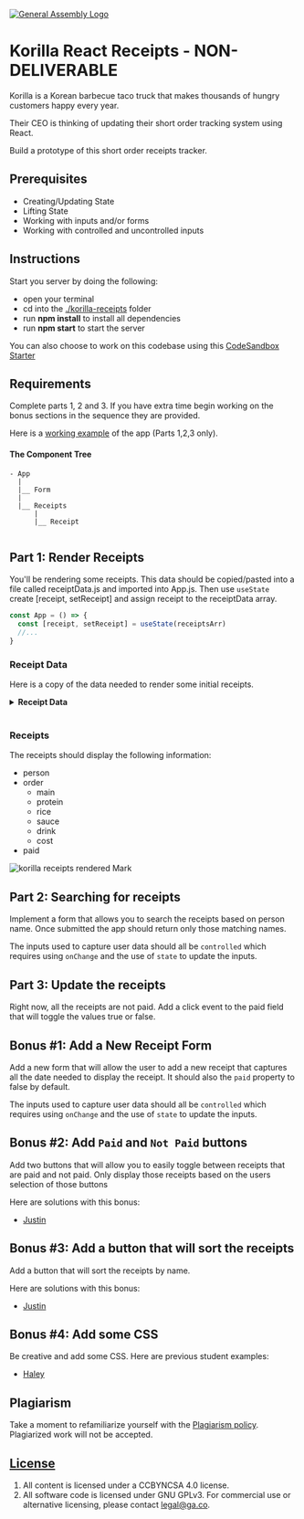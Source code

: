 [![General Assembly Logo](https://camo.githubusercontent.com/1a91b05b8f4d44b5bbfb83abac2b0996d8e26c92/687474703a2f2f692e696d6775722e636f6d2f6b6538555354712e706e67)](https://generalassemb.ly/education/web-development-immersive)

# Korilla React Receipts - NON-DELIVERABLE
<!-- - [Solution Repo & Video for Korilla Receipts Lab](https://git.generalassemb.ly/HomeworkReviews/kr-review)
- [Solution Repo & Video for iStocks Lab](https://git.generalassemb.ly/HomeworkReviews/istocks) -->

Korilla is a Korean barbecue taco truck that makes thousands of hungry customers
happy every year.

Their CEO is thinking of updating their short order tracking system using React.

Build a prototype of this short order receipts tracker.

## Prerequisites

- Creating/Updating State
- Lifting State
- Working with inputs and/or forms
- Working with controlled and uncontrolled inputs

## Instructions

Start you server by doing the following:

- open your terminal
- cd into the [./korilla-receipts](./korilla-receipts) folder
- run **npm install** to install all dependencies
- run **npm start** to start the server


You can also choose to work on this codebase using this [CodeSandbox Starter](https://codesandbox.io/s/korilla-receipts-starter-donod?file=/src/App.js)


## Requirements

Complete parts 1, 2 and 3.  If you have extra time begin working on the bonus sections in the sequence they are provided. 

Here is a [working example](https://98mru.csb.app/) of the app (Parts 1,2,3 only). 

<!-- ### React Architecture
- Review the full functionality of the app and the working app provided
- Work out the React Architecture and add a link to a google doc  [here](https://docs.google.com/spreadsheets/d/1SVdNiDYhg_6pBJehyekBUKqhZ8cd2Xjc_EMFheVPHio/edit?usp=sharing)

**Note:** You can either create a new Google Draw doc or make a copy of the [Cities Of The World](https://docs.google.com/drawings/d/1-VAvWnbCfF8ftR9VzMUIrxeJ4DF2PtJhth179qUO2sI/edit) Google drawing and update it to reflect this specific app. -->

#### The Component Tree

```
- App
  |
  |__ Form
  |
  |__ Receipts
      |
      |__ Receipt
  
```

## Part 1: Render Receipts

You'll be rendering some receipts. This data should be copied/pasted into a file called receiptData.js and imported into App.js. Then use `useState `create [receipt, setReceipt] and assign receipt to the receiptData array.


```js
const App = () => {
  const [receipt, setReceipt] = useState(receiptsArr)
  //...
}
```

### Receipt Data

Here is a copy of the data needed to render some initial receipts. 

<details>
    <summary><strong>Receipt Data</strong></summary>

```js
const receipts = [
   {
    id:1,
    person: "Karolin",
    order: {
      main: "Burrito",
      protein: "Organic Tofu",
      rice: "Purple Rice",
      sauce: "Green Crack",
      drink: "Korchata",
      cost: 22
    },
    paid: false
  },
   {
    id:2,
    person: "Jerrica",
    order: {
      main: "Rice Bowl",
      protein: "Ginger Soy Chix",
      rice: "Sticky Rice",
      sauce: "Korilla",
      drink: "Korchata",
      cost: 19
    },
    paid: false
  },
   {
    id:3,
    person: "Matt",
    order: {
      main: "Salad Bowl",
      protein: "Organic Tofu",
      rice: "none",
      sauce: "K'lla",
      drink: "Sparkling Blood Orange Soda",
      cost: 20
    },
    paid: false
  }
]
```
</details><br>

### Receipts

The receipts should display the following information:

- person
- order
  - main
  - protein
  - rice
  - sauce
  - drink
  - cost
- paid

![korilla receipts rendered Mark](https://i.imgur.com/pTgXZGO.png)

## Part 2: Searching for receipts

Implement a form that allows you to search the receipts based on person name. Once submitted the app should return only those matching names. 

The inputs used to capture user data should all be `controlled` which requires using `onChange` and the use of `state` to update the inputs. 

## Part 3: Update the receipts

Right now, all the receipts are not paid. Add a click event to the paid field that will toggle the values true or false. 

## Bonus #1: Add a New Receipt Form

Add a new form that will allow the user to add a new receipt that captures all the date needed to display the receipt.  It should also the `paid` property to false by default. 

The inputs used to capture user data should all be `controlled` which requires using `onChange` and the use of `state` to update the inputs. 

## Bonus #2: Add `Paid` and `Not Paid` buttons

Add two buttons that will allow you to easily toggle between receipts that are paid and not paid.  Only display those receipts based on the users selection of those buttons

Here are solutions with this bonus:
- [Justin](https://y9m9l.csb.app/)

## Bonus #3: Add a button that will sort the receipts

Add a button that will sort the receipts by name.  

Here are solutions with this bonus:
- [Justin](https://y9m9l.csb.app/)

## Bonus #4: Add some CSS

Be creative and add some CSS.  Here are previous student examples:

- [Haley](https://i56hg.csb.app/)


## Plagiarism

Take a moment to refamiliarize yourself with the
[Plagiarism policy](https://git.generalassemb.ly/DC-WDI/Administrative/blob/master/plagiarism.md).
Plagiarized work will not be accepted.

## [License](LICENSE)

1.  All content is licensed under a CC­BY­NC­SA 4.0 license.
1.  All software code is licensed under GNU GPLv3. For commercial use or
    alternative licensing, please contact legal@ga.co.
